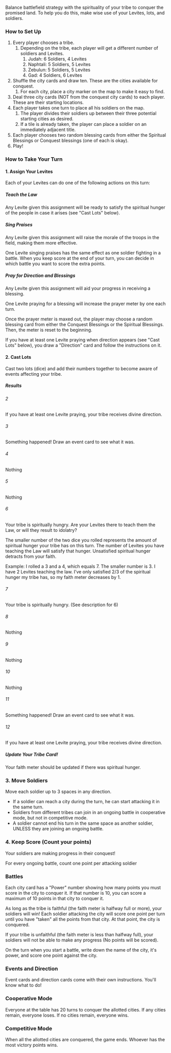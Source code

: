 Balance battlefield strategy with the spirituality of your tribe to conquer the promised land. To help you do this, make wise use of your Levites, lots, and soldiers.

### How to Set Up

1. Every player chooses a tribe.
   1. Depending on the tribe, each player will get a different number of soldiers and Levites.
      1. Judah: 6 Soldiers, 4 Levites
      2. Naphtali: 5 Soldiers, 5 Levites
      3. Zebulun: 5 Soldiers, 5 Levites
      4. Gad: 4 Soldiers, 6 Levites
2. Shuffle the city cards and draw ten. These are the cities available for conquest.
   1. For each city, place a city marker on the map to make it easy to find.
3. Deal three city cards (NOT from the conquest city cards) to each player. These are their starting locations.
4. Each player takes one turn to place all his soldiers on the map.
   1. The player divides their soldiers up between their three potential starting cities as desired.
   2. If a tile is already taken, the player can place a soldier on an immediately adjacent title.
5. Each player chooses two random blessing cards from either the Spiritual Blessings or Conquest blessings (one of each is okay).
6. Play!

### How to Take Your Turn

#### 1. Assign Your Levites

Each of your Levites can do one of the following actions on this turn:

##### Teach the Law

Any Levite given this assignment will be ready to satisfy the spiritual hunger of the people in case it arises (see "Cast Lots" below).

##### Sing Praises

Any Levite given this assignment will raise the morale of the troops in the field, making them more effective.

One Levite singing praises has the same effect as one soldier fighting in a battle. When you keep score at the end of your turn, you can decide in which battle you want to score the extra points.

##### Pray for Direction and Blessings

Any Levite given this assignment will aid your progress in receiving a blessing.

One Levite praying for a blessing will increase the prayer meter by one each turn.

Once the prayer meter is maxed out, the player may choose a random blessing card from either the Conquest Blessings or the Spiritual Blessings. Then, the meter is reset to the beginning.

If you have at least one Levite praying when direction appears (see "Cast Lots" below), you draw a "Direction" card and follow the instructions on it.

#### 2. Cast Lots

Cast two lots (dice) and add their numbers together to become aware of events affecting your tribe.

##### Results

###### 2

If you have at least one Levite praying, your tribe receives divine direction.

###### 3

Something happened! Draw an event card to see what it was.

###### 4

Nothing

###### 5

Nothing

###### 6

Your tribe is spiritually hungry. Are your Levites there to teach them the Law, or will they result to idolatry?

The smaller number of the two dice you rolled represents the amount of spiritual hunger your tribe has on this turn. The number of Levites you have teaching the Law will satisfy that hunger. Unsatisfied spiritual hunger detracts from your faith.

Example: I rolled a 3 and a 4, which equals 7. The smaller number is 3. I have 2 Levites teaching the law.
I’ve only satisfied 2/3 of the spiritual hunger my tribe has, so my faith meter decreases by 1.

###### 7

Your tribe is spiritually hungry. (See description for 6)

###### 8

Nothing

###### 9

Nothing

###### 10

Nothing

###### 11

Something happened! Draw an event card to see what it was.

###### 12

If you have at least one Levite praying, your tribe receives divine direction.

##### Update Your Tribe Card!

Your faith meter should be updated if there was spiritual hunger.

### 3. Move Soldiers

Move each soldier up to 3 spaces in any direction.

- If a soldier can reach a city during the turn, he can start attacking it in the same turn.
- Soldiers from different tribes can join in an ongoing battle in cooperative mode, but not in competitive mode.
- A soldier cannot end his turn in the same space as another soldier, UNLESS they are joining an ongoing battle.

### 4. Keep Score (Count your points)

Your soldiers are making progress in their conquest!

For every ongoing battle, count one point per attacking soldier

### Battles

Each city card has a "Power" number showing how many points you must score in the city to conquer it. If that number is 10, you can score a maximum of 10 points in that city to conquer it.

As long as the tribe is faithful (the faith meter is halfway full or more), your soldiers will win! Each soldier attacking the city will score one point per turn until you have "taken" all the points from that city. At that point, the city is conquered.

If your tribe is unfaithful (the faith meter is less than halfway full), your soldiers will not be able to make any progress (No points will be scored).

On the turn when you start a battle, write down the name of the city, it's power, and score one point against the city.

### Events and Direction

Event cards and direction cards come with their own instructions. You'll know what to do!

### Cooperative Mode

Everyone at the table has 20 turns to conquer the allotted cities. If any cities remain, everyone loses. If no cities remain, everyone wins.

### Competitive Mode

When all the allotted cities are conquered, the game ends. Whoever has the most victory points wins.
